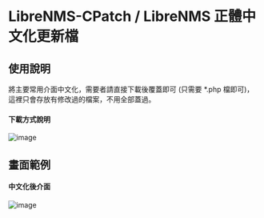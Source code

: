 # LibreNMS-CPatch / LibreNMS 正體中文化更新檔


## 使用說明
  
將主要常用介面中文化，需要者請直接下載後覆蓋即可 (只需要 *.php 檔即可)，這裡只會存放有修改過的檔案，不用全部蓋過。


#### 下載方式說明
![image](https://raw.githubusercontent.com/jasoncheng7115/librenms-cpatch/master/%E8%AA%AA%E6%98%8E%E5%9C%96/zipdownload.png)

  
  
## 畫面範例


#### 中文化後介面
![image](https://raw.githubusercontent.com/jasoncheng7115/librenms-cpatch/master/%E8%AA%AA%E6%98%8E%E5%9C%96/device.png)

